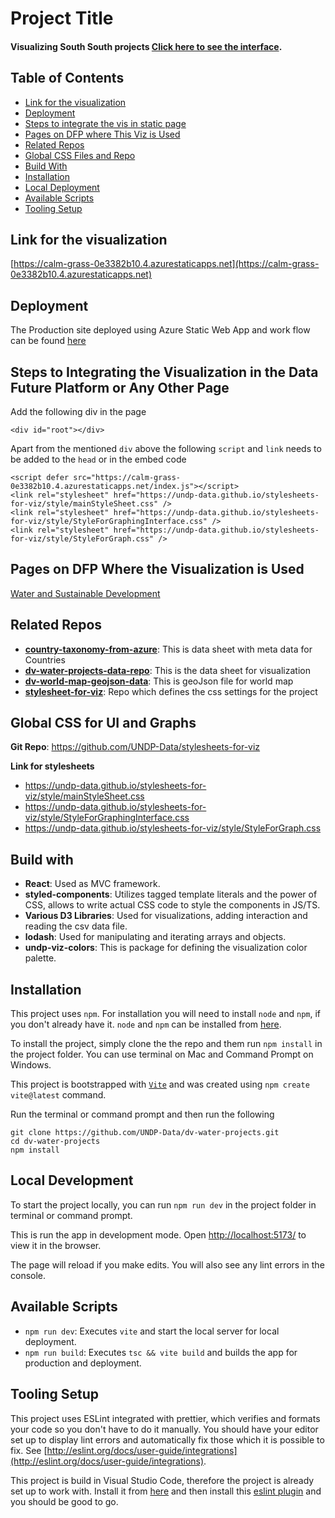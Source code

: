 # Project Title
#### Visualizing South South projects [Click here to see the interface](https://calm-grass-0e3382b10.4.azurestaticapps.net).

## Table of Contents
* [Link for the visualization](#section-01)
* [Deployment](#deployment)
* [Steps to integrate the vis in static page](#section-02)
* [Pages on DFP where This Viz is Used](#section-03)
* [Related Repos](#section-04)
* [Global CSS Files and Repo](#section-05)
* [Build With](#section-06)
* [Installation](#section-07)
* [Local Deployment](#section-08)
* [Available Scripts](#section-09)
* [Tooling Setup](#section-10)

## Link for the visualization<a name="section-01"></a>
[https://calm-grass-0e3382b10.4.azurestaticapps.net](https://calm-grass-0e3382b10.4.azurestaticapps.net)

## Deployment<a name="deployment"></a>
The Production site deployed using Azure Static Web App and work flow can be found [here](https://github.com/UNDP-Data/dv-water-projects/blob/master/.github/workflows/azure-static-web-apps-calm-grass-0e3382b10.yml)

## Steps to Integrating the Visualization in the Data Future Platform or Any Other Page<a name="section-02"></a>
Add the following div in the page
```
<div id="root"></div>
```
Apart from the mentioned `div` above the following `script` and `link` needs to be added to the `head` or in the embed code
```
<script defer src="https://calm-grass-0e3382b10.4.azurestaticapps.net/index.js"></script>
<link rel="stylesheet" href="https://undp-data.github.io/stylesheets-for-viz/style/mainStyleSheet.css" />
<link rel="stylesheet" href="https://undp-data.github.io/stylesheets-for-viz/style/StyleForGraphingInterface.css" />
<link rel="stylesheet" href="https://undp-data.github.io/stylesheets-for-viz/style/StyleForGraph.css" />
```

## Pages on DFP Where the Visualization is Used<a name="section-03"></a>
[Water and Sustainable Development](https://data.undp.org/insights/water-and-sustainable-development)

## Related Repos<a name="section-04"></a>
* [__country-taxonomy-from-azure__](https://github.com/UNDP-Data/country-taxonomy-from-azure): This is data sheet with meta data for Countries
* [__dv-water-projects-data-repo__](https://github.com/UNDP-Data/dv-water-projects-data-repo): This is the data sheet for visualization
* [__dv-world-map-geojson-data__](https://github.com/UNDP-Data/dv-world-map-geojson-data): This is geoJson file for world map
* [__stylesheet-for-viz__](https://github.com/UNDP-Data/stylesheets-for-viz): Repo which defines the css settings for the project

## Global CSS for UI and Graphs<a name="section-05"></a>
__Git Repo__: https://github.com/UNDP-Data/stylesheets-for-viz

__Link for stylesheets__
* https://undp-data.github.io/stylesheets-for-viz/style/mainStyleSheet.css
* https://undp-data.github.io/stylesheets-for-viz/style/StyleForGraphingInterface.css
* https://undp-data.github.io/stylesheets-for-viz/style/StyleForGraph.css

## Build with<a name="section-06"></a>
* __React__: Used as MVC framework.
* __styled-components__: Utilizes tagged template literals and the power of CSS, allows to write actual CSS code to style the components in JS/TS.
* __Various D3 Libraries__: Used for visualizations, adding interaction and reading the csv data file.
* __lodash__: Used for manipulating and iterating arrays and objects.
* __undp-viz-colors__: This is package for defining the visualization color palette.

## Installation<a name="section-07"></a>
This project uses `npm`. For installation you will need to install `node` and `npm`, if you don't already have it. `node` and `npm` can be installed from [here](https://nodejs.org/en/download/).

To install the project, simply clone the the repo and them run `npm install` in the project folder. You can use terminal on Mac and Command Prompt on Windows.

This project is bootstrapped with [`Vite`](https://vitejs.dev/) and was created using `npm create vite@latest` command.

Run the terminal or command prompt and then run the following

```
git clone https://github.com/UNDP-Data/dv-water-projects.git
cd dv-water-projects
npm install
```

## Local Development<a name="section-08"></a>
To start the project locally, you can run `npm run dev` in the project folder in terminal or command prompt.

This is run the app in development mode. Open [http://localhost:5173/](http://localhost:5173/) to view it in the browser.

The page will reload if you make edits. You will also see any lint errors in the console.

## Available Scripts<a name="section-09"></a>
* `npm run dev`: Executes `vite` and start the local server for local deployment.
* `npm run build`: Executes `tsc && vite build` and builds the app for production and deployment.

## Tooling Setup<a name="section-10"></a>
This project uses ESLint integrated with prettier, which verifies and formats your code so you don't have to do it manually. You should have your editor set up to display lint errors and automatically fix those which it is possible to fix. See [http://eslint.org/docs/user-guide/integrations](http://eslint.org/docs/user-guide/integrations).

This project is build in Visual Studio Code, therefore the project is already set up to work with. Install it from [here](https://code.visualstudio.com/) and then install this [eslint plugin](https://marketplace.visualstudio.com/items?itemName=dbaeumer.vscode-eslint) and you should be good to go.
